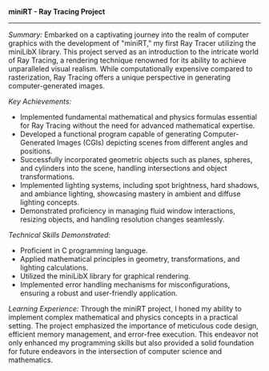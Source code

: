 **miniRT - Ray Tracing Project**

---

*Summary:*
Embarked on a captivating journey into the realm of computer graphics with the development of "miniRT," my first Ray Tracer utilizing the miniLibX library. This project served as an introduction to the intricate world of Ray Tracing, a rendering technique renowned for its ability to achieve unparalleled visual realism. While computationally expensive compared to rasterization, Ray Tracing offers a unique perspective in generating computer-generated images.

*Key Achievements:*
- Implemented fundamental mathematical and physics formulas essential for Ray Tracing without the need for advanced mathematical expertise.
- Developed a functional program capable of generating Computer-Generated Images (CGIs) depicting scenes from different angles and positions.
- Successfully incorporated geometric objects such as planes, spheres, and cylinders into the scene, handling intersections and object transformations.
- Implemented lighting systems, including spot brightness, hard shadows, and ambiance lighting, showcasing mastery in ambient and diffuse lighting concepts.
- Demonstrated proficiency in managing fluid window interactions, resizing objects, and handling resolution changes seamlessly.

*Technical Skills Demonstrated:*
- Proficient in C programming language.
- Applied mathematical principles in geometry, transformations, and lighting calculations.
- Utilized the miniLibX library for graphical rendering.
- Implemented error handling mechanisms for misconfigurations, ensuring a robust and user-friendly application.

*Learning Experience:*
Through the miniRT project, I honed my ability to implement complex mathematical and physics concepts in a practical setting. The project emphasized the importance of meticulous code design, efficient memory management, and error-free execution. This endeavor not only enhanced my programming skills but also provided a solid foundation for future endeavors in the intersection of computer science and mathematics.
